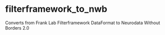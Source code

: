 # filterframework_to_nwb
 Converts from Frank Lab Filterframework DataFormat to Neurodata Without Borders 2.0
